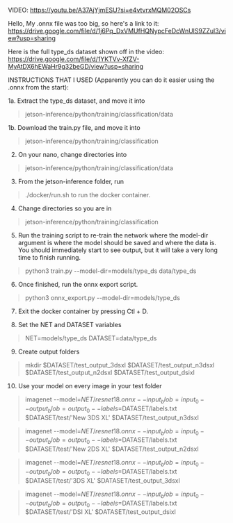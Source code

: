 VIDEO: https://youtu.be/A37AjYjmESU?si=e4vtvrxMQM02OSCs

Hello, 
My .onnx file was too big, so here's a link to it: https://drive.google.com/file/d/1j6Pq_DxVMUfHQNypcFeDcWnUlS9ZZul3/view?usp=sharing

Here is the full type_ds dataset shown off in the video: https://drive.google.com/file/d/1YKTVv-XfZV-MyAtDX6hEWaHr9g32beGD/view?usp=sharing

INSTRUCTIONS THAT I USED (Apparently you can do it easier using the .onnx from the start):

1a. Extract the type_ds dataset, and move it into 
> jetson-inference/python/training/classification/data

1b. Download the train.py file, and move it into
> jetson-inference/python/training/classification

2. On your nano, change directories into 
> jetson-inference/python/training/classification/data

3. From the jetson-inference folder, run 
> ./docker/run.sh to run the docker container.

4. Change directories so you are in 
> jetson-inference/python/training/classification

5. Run the training script to re-train the network where the model-dir argument is where the model should be saved and where the data is.  You should immediately start to see output, but it will take a very long time to finish running. 
> python3 train.py --model-dir=models/type_ds data/type_ds

6. Once finished, run the onnx export script.
> python3 onnx_export.py --model-dir=models/type_ds

7. Exit the docker container by pressing Ctl + D.

8. Set the NET and DATASET variables
> NET=models/type_ds
> DATASET=data/type_ds

9. Create output folders
> mkdir $DATASET/test_output_3dsxl $DATASET/test_output_n3dsxl $DATASET/test_output_n2dsxl $DATASET/test_output_dsixl

10. Use your model on every image in your test folder
> imagenet --model=$NET/resnet18.onnx --input_blob=input_0 --output_blob=output_0 --labels=$DATASET/labels.txt \
           $DATASET/test/'New 3DS XL' $DATASET/test_output_n3dsxl
           
> imagenet --model=$NET/resnet18.onnx --input_blob=input_0 --output_blob=output_0 --labels=$DATASET/labels.txt \
           $DATASET/test/'New 2DS XL' $DATASET/test_output_n2dsxl
           
> imagenet --model=$NET/resnet18.onnx --input_blob=input_0 --output_blob=output_0 --labels=$DATASET/labels.txt \
           $DATASET/test/'3DS XL' $DATASET/test_output_3dsxl
           
> imagenet --model=$NET/resnet18.onnx --input_blob=input_0 --output_blob=output_0 --labels=$DATASET/labels.txt \
           $DATASET/test/'DSI XL' $DATASET/test_output_dsixl


